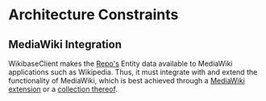# Architecture Constraints

## MediaWiki Integration

WikibaseClient makes the [Repo's](../../Glossary.md#wikibase-repository) Entity data available to MediaWiki applications such as Wikipedia. Thus, it must integrate with and extend the functionality of MediaWiki, which is best achieved through a [MediaWiki extension](../../Glossary.md#mediawiki-extension) or a [collection thereof](../../Glossary.md#wikibase-extension).

